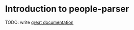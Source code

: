 # Introduction to people-parser

TODO: write [great documentation](http://jacobian.org/writing/what-to-write/)
